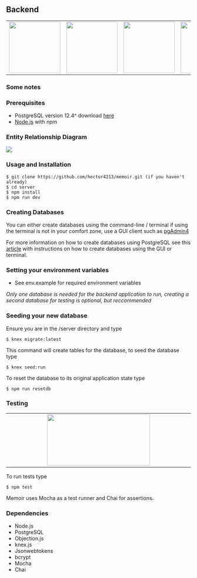 ## Backend

<table>
<tbody>

<tr>
<td align="center" width="20%">
<span><b><center></center></b></span>
<img height=140px width="140" src="https://img.icons8.com/color/344/javascript.png"/>
</td>

<td align="center" width="20%">
<span><b><center></center></b></span> 
<img height=140px width="140" src="https://img.icons8.com/color/344/nodejs.png"/>
</td>

<td align="center" width="20%">
<span><b><center></center></b></span> 
<img height=140px width="140" src="https://img.icons8.com/color/344/postgreesql.png"/>
</td>

<td align="center" width="20%">
<span><b><center></center></b></span> 
<img height=140px width="140" src="https://img.icons8.com/nolan/344/heroku.png"/>
</td>

</tr>

</tbody>
</table>

### Some notes

### Prerequisites

- PostgreSQL version 12.4^ download [here](https://www.postgresql.org/download/)
- [Node.js](https://nodejs.org/en/download/) with npm

### Entity Relationship Diagram

<img src=https://i.imgur.com/6UXIb3t.png />

### Usage and Installation

    $ git clone https://github.com/hector4213/memoir.git (if you haven't already)
    $ cd server
    $ npm install
    $ npm run dev

### Creating Databases

You can either create databases using the command-line / terminal if using the terminal is not in your comfort zone,
use a GUI client such as [pgAdmin4](https://www.pgadmin.org/download/)

For more information on how to create databases using PostgreSQL see this [article](https://www.guru99.com/postgresql-create-database.html) with instructions on how to create databases using the GUI or terminal.

### Setting your environment variables

- See env.example for required environment variables

_Only one database is needed for the backend application to run, creating a second database for testing is optional, but reccommended_

### Seeding your new database

Ensure you are in the /server directory and type

    $ knex migrate:latest

This command will create tables for the database, to seed the database type

    $ knex seed:run

To reset the database to its original application state type

    $ npm run resetdb

### Testing

<table>
<tbody>

<tr>
<td align="center" width="20%">
<span><b><center></center></b></span>
<img height=140px width="280" src="https://w7.pngwing.com/pngs/794/590/png-transparent-javascript-test-driven-development-mocha-react-jasmine-onsen-text-logo-nodejs.png"/>
</td>

</tr>

</tbody>
</table>

To run tests type

    $ npm test

Memoir uses Mocha as a test runner and Chai for assertions.

### Dependencies

- Node.js
- PostgreSQL
- Objection.js
- knex.js
- Jsonwebtokens
- bcrypt
- Mocha
- Chai

